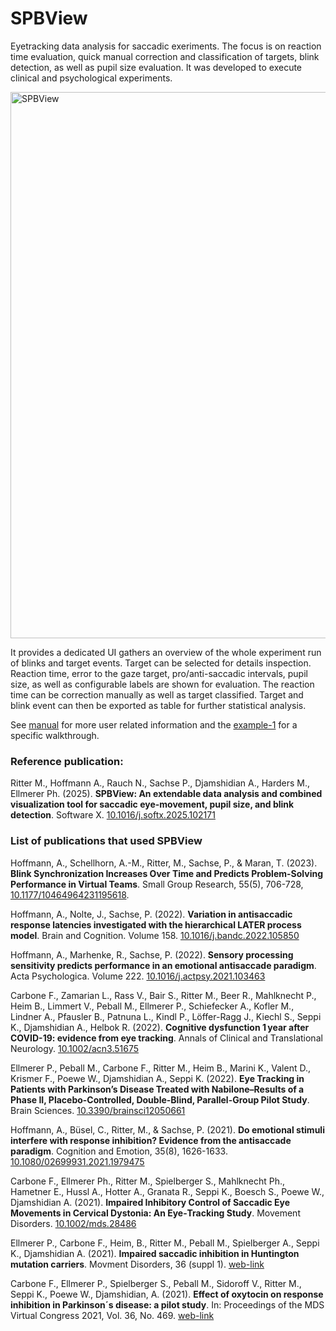 # SPBView

Eyetracking data analysis for saccadic exeriments. The focus is on reaction time evaluation, quick manual correction and classification of targets, blink detection, as well as pupil size evaluation.
It was developed to execute clinical and psychological experiments. 

<img width="874" alt="SPBView" src="https://github.com/gileoo/SPBView/assets/17740998/e1d3dd0d-e5b6-47a3-9586-5dc1f9679847">

It provides a dedicated UI gathers an overview of the whole experiment run of blinks and target events. Target can be selected for details inspection. Reaction time, error to the gaze target, pro/anti-saccadic intervals, pupil size, as well as configurable labels are shown for evaluation. The reaction time can be correction manually as well as target classified. Target and blink event can then be exported as table for further statistical analysis.

See [manual](https://github.com/gileoo/SPBView/blob/master/doc/Manual.md) for more user related information and the [example-1](https://github.com/gileoo/SPBView/blob/master/doc/Examples.md) for a specific walkthrough.


### Reference publication:  

Ritter M., Hoffmann A., Rauch N., Sachse P., Djamshidian A., Harders M., Ellmerer Ph. (2025). __SPBView: An extendable data analysis and combined visualization tool for saccadic eye-movement, pupil size, and blink detection__. Software X. [10.1016/j.softx.2025.102171](https://doi.org/10.1016/j.softx.2025.102171)

### List of publications that used SPBView

Hoffmann, A., Schellhorn, A.-M., Ritter, M., Sachse, P., & Maran, T. (2023). __Blink Synchronization Increases Over Time and Predicts Problem-Solving Performance in Virtual Teams__. Small Group Research, 55(5), 706-728, [10.1177/10464964231195618](https://doi.org/10.1177/10464964231195618).

Hoffmann, A., Nolte, J., Sachse, P. (2022). __Variation in antisaccadic response latencies investigated with the hierarchical LATER process model__. Brain and Cognition. Volume 158. [10.1016/j.bandc.2022.105850](https://doi.org/10.1016/j.bandc.2022.105850)

Hoffmann, A., Marhenke, R., Sachse, P. (2022). __Sensory processing sensitivity predicts performance in an emotional antisaccade paradigm__. Acta Psychologica. Volume 222. [10.1016/j.actpsy.2021.103463](https://doi.org/10.1016/j.actpsy.2021.103463)

Carbone F., Zamarian L., Rass V., Bair S., Ritter M., Beer R., Mahlknecht P., Heim B., Limmert V., Peball M., Ellmerer P., Schiefecker A., Kofler M., Lindner A., Pfausler B., Patnuna L., Kindl P., Löffer-Ragg J., Kiechl S., Seppi K., Djamshidian A., Helbok R. (2022). __Cognitive dysfunction 1 year after COVID-19: evidence from eye tracking__. Annals of Clinical and Translational Neurology. [10.1002/acn3.51675](https://doi.org/10.1002/acn3.51675)

Ellmerer P., Peball M., Carbone F., Ritter M., Heim B., Marini K., Valent D., Krismer F., Poewe W., Djamshidian A., Seppi K. (2022). __Eye Tracking in Patients with Parkinson’s Disease Treated with Nabilone–Results of a Phase II, Placebo-Controlled, Double-Blind, Parallel-Group Pilot Study__. Brain Sciences. [10.3390/brainsci12050661](https://doi.org/10.3390/brainsci12050661)

Hoffmann, A., Büsel, C., Ritter, M., & Sachse, P. (2021). __Do emotional stimuli interfere with response inhibition? Evidence from the antisaccade paradigm__. Cognition and Emotion, 35(8), 1626-1633. [10.1080/02699931.2021.1979475](https://doi.org/10.1080/02699931.2021.1979475)

Carbone F., Ellmerer Ph., Ritter M., Spielberger S., Mahlknecht Ph., Hametner E., Hussl A., Hotter A., Granata R., Seppi K., Boesch S., Poewe W., Djamshidian A. (2021). __Impaired Inhibitory Control of Saccadic Eye Movements in Cervical Dystonia: An Eye‐Tracking Study__. Movement Disorders. [10.1002/mds.28486](https://doi.org/10.1002/mds.28486)

Ellmerer P., Carbone F., Heim, B., Ritter M., Peball M., Spielberger A., Seppi K., Djamshidian A. (2021). __Impaired saccadic inhibition in Huntington mutation carriers__. Movment Disorders, 36 (suppl 1). [web-link](https://www.mdsabstracts.org/abstract/impaired-saccadic-inhibition-in-huntington-mutation-carriers)

Carbone F., Ellmerer P., Spielberger S., Peball M., Sidoroff V., Ritter M., Seppi K., Poewe W., Djamshidian, A. (2021). __Effect of oxytocin on response inhibition in Parkinson´s disease: a pilot study__. In: Proceedings of the MDS Virtual Congress 2021, Vol. 36, No. 469. [web-link](https://www.mdsabstracts.org/abstract/effect-of-oxytocin-on-response-inhibition-in-parkinsons-disease-a-pilot-study)
